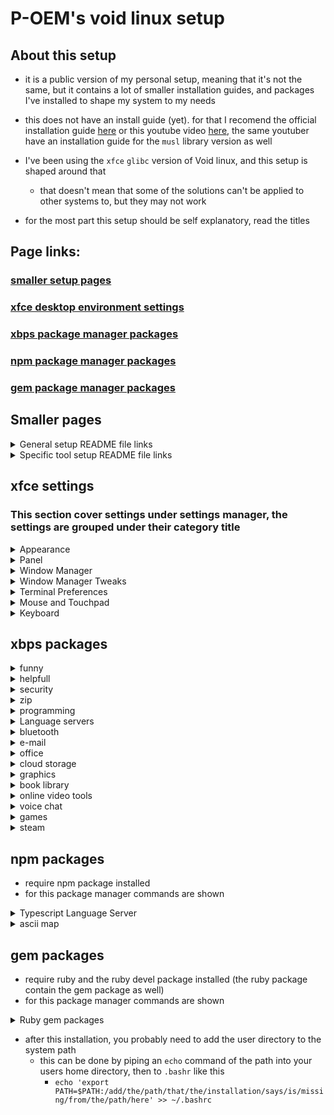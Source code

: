 # P-OEM's void linux setup

## About this setup
* it is a public version of my personal setup, meaning that it's not the same, but it contains a lot of smaller installation guides, and packages I've installed to shape my system to my needs

* this does not have an install guide (yet). for that I recomend the official installation guide [here](https://docs.voidlinux.org/installation/index.html) or this youtube video [here](https://youtu.be/wiP38mNXujE), the same youtuber have an installation guide for the `musl` library version as well

* I've been using the `xfce` `glibc` version of Void linux, and this setup is shaped around that
    * that doesn't mean that some of the solutions can't be applied to other systems to, but they may not work

* for the most part this setup should be self explanatory, read the titles

## Page links:
### [smaller setup pages](#smaller-pages)
### [xfce desktop environment settings](#xfce-settings)
### [xbps package manager packages](#xbps-packages)
### [npm package manager packages](#npm-packages)
### [gem package manager packages](#gem-packages)

## Smaller pages
<details>
<summary>General setup README file links</summary>

### [General solutions to issues](https://github.com/P-OEM/P-OEM-s-void-setup/tree/general-solutions)
### [Launcher setup](https://github.com/P-OEM/P-OEM-s-void-setup/tree/launcher)
</details>

<details>
<summary>Specific tool setup README file links</summary>

### [Git setup](https://github.com/P-OEM/P-OEM-s-void-setup/tree/git)
### [Keyboard language](https://github.com/P-OEM/P-OEM-s-void-setup/tree/keyboard-language)
### [Date and time setup](https://github.com/P-OEM/P-OEM-s-void-setup/tree/date-and-time)
### [AppArmor setup](https://github.com/P-OEM/P-OEM-s-void-setup/tree/apparmor?tab=readme-ov-file)
### [Brightnessctl default screenbrightness setup](https://github.com/P-OEM/P-OEM-s-void-setup/tree/brightnessctl-default-screenbrightness-setup)
### [Bluetooth setup](https://github.com/P-OEM/P-OEM-s-void-setup/tree/bluetooth)
### [GNOME keyring setup](https://github.com/P-OEM/P-OEM-s-void-setup/tree/gnome-keyring)
### [Themes setup](https://github.com/P-OEM/P-OEM-s-void-setup/tree/themes)
### [Background image setup](https://github.com/P-OEM/P-OEM-s-void-setup/tree/background-image)
### [Neovim setup](https://github.com/P-OEM/P-OEM-s-void-setup/tree/neovim)
### [LibreOffice setup](https://github.com/P-OEM/P-OEM-s-void-setup/tree/libreoffice)
### [Thunderbird setup](https://github.com/P-OEM/P-OEM-s-void-setup/tree/thunderbird)
### [Signal setup](https://github.com/P-OEM/P-OEM-s-void-setup/tree/signal)
### [Vesktop setup](https://github.com/P-OEM/P-OEM-s-void-setup/tree/vesktop)
### [Discord setup](https://github.com/P-OEM/P-OEM-s-void-setup/tree/discord)
### [Docker setup](https://github.com/P-OEM/P-OEM-s-void-setup/tree/docker)
### [PlatformIO setup](https://github.com/P-OEM/P-OEM-s-void-setup/tree/platformio)
### [Veloren setup](https://github.com/P-OEM/P-OEM-s-void-setup/tree/veloren)
### [Steam](https://github.com/P-OEM/P-OEM-s-void-setup/tree/steam)
* [Proton list](https://github.com/P-OEM/P-OEM-s-void-setup/tree/proton)
</details>

## xfce settings
### This section cover settings under settings manager, the settings are grouped under their category title
<details>
<summary>Appearance</summary>

* Fonts   
    * Sans Regular
        * Size = 11
    * Sans Monospace Regular
        * Size = 11
</details>

<details>
<summary>Panel</summary>

* Items
    * Workspace Switcher
        * Switch workspaces using the mouse wheel = off
</details>

<details>
<summary>Window Manager</summary>

* Keyboard
    * Maximize window = f11
    * Toggle fullscreen = Ctrl+f11
    * Move window to left workspace = Shift+Ctrl+Alt+Left
    * Move window to right workspace = Shift+Ctrl+Alt+right
    * Tile window to the top = Super+Up
    * Tile window to the bottom = Super+Down
    * Tile window to the left = Super+Left
    * Tile window to the right = Super+Right
    * Tile window to the top-left = Super+H
    * Tile window to the top-right = Super+K
    * Tile window to the bottom-left = Super+J
    * Tile window to the bottom-right = Super+L
</details>

<details>
<summary>Window Manager Tweaks</summary>

* Accessibility
    * Automatically tile windows when moving toward the screen edge = on
</details>

<details>
<summary>Terminal Preferences</summary>

* Appearance
    * Font
        * Terminus Bold 14
    * Background
        * Transparent Background
            * Opacity = 0.70
* Advanced
    * Shortcuts
        * Disable menu shortcut key (F10 by default) = on
</details>

<details>
<summary>Mouse and Touchpad</summary>

* Devices
    * Touchpad
        * Tap touchpad to click = off
</details>

<details>
<summary>Keyboard</summary>

* Application Shortcuts
    * xkill = Ctrl+Escape
</details>

## xbps packages
<details>
<summary>funny</summary>

* sl
* cmatrix
* cowsay
* fortune-mod
</details>

<details>
<summary>helpfull</summary>

* void-repo-nonfree (allow nonfree packages on the system, needed for steam)
* void-repo-multilib (add 32 bit packages, needed for steam)
* bash-completion
* xkill
* brightnessctl
* xreader (document viewer, pdf)
* fastfetch
* xfce4-screenshooter
* ttf-ubuntu-font-family
* gnome-disk-utility
* galculator
</details>

<details>
<summary>security</summary>

* apparmor
* gnome-keyring
* keepassxc
</details>

<details>
<summary>zip</summary>

* thunar-archive-plugin
* xarchiver
* unzip
* xz
</details>

<details>
<summary>programming</summary>

* git
* github-cli
* curl
* neovim
* gcc
* make
* cmake
* ruby
* ruby-devel
* pnpm
* docker
* docker-compose
* vscode
</details>

<details>
<summary>Language servers</summary>

* clang
* clang-tools-extra
* lua-language-server
</details>

<details>
<summary>bluetooth</summary>

* bluez
* blueman
</details>

<details>
<summary>e-mail</summary>

* thunderbird
</details>

<details>
<summary>office</summary>

* libreoffice
* libreoffice-writer
* libreoffice-impress
* libreoffice-calc
* libreoffice-math
* libreoffice-base
* libreoffice-i18n-en-US
</details>

<details>
<summary>cloud storage</summary>

* dropbox (run `dropbox update` in terminal after install)
</details>

<details>
<summary>graphics</summary>

* vulkan-loader
* mesa-vulkan-intel (driver, works for intel cpu graphics)
* mesa-vulkan-radeon (driver, works for amd graphics card)
* amdvlk (driver, open source amd graphics card, might not be ideal on older cards)
* Vulkan-Tools
* nvtop
* glmark2
* gimp
* blender
* krita
* obs
* kdenlive
</details>

<details>
<summary>book library</summary>

* calibre
</details>

<details>
<summary>online video tools</summary>

* clipgrab (gui downloader)
* yt-dlp (cli downloader)
* pipe-viewer (watch and download videos)
* mpv (needed for pipe-viewer)
</details>

<details>
<summary>voice chat</summary>

* Signal-Desktop
</details>

<details>
<summary>games</summary>

* dwarffortress
* minetest
* supertux2
* supertuxkart
</details>

<details>
<summary>steam</summary>

* steam
### open source drivers (mesa drivers)
* libgcc-32bit 
* libstdc++-32bit
* libdrm-32bit
* libglvnd-32bit
* mesa-dri-32bit
### more information from video ([here](https://youtu.be/QhOr5ucywtU))
* the original page wiki page is no longer available
</details>

## npm packages
* require npm package installed
* for this package manager commands are shown

<details>
<summary>Typescript Language Server</summary>


* `sudo npm i -g typescript-language-server typescript`
</details>

<details>
<summary>ascii map</summary>

* `sudo npm i -g mapscii`
</details>

## gem packages
* require ruby and the ruby devel package installed (the ruby package contain the gem package as well)
* for this package manager commands are shown

<details>
<summary>Ruby gem packages</summary>

* `gem install solargraph` (ruby language server)
</details>

* after this installation, you probably need to add the user directory to the system path
    * this can be done by piping an `echo` command of the path into your users home directory, then to `.bashr` like this
        * `echo 'export PATH=$PATH:/add/the/path/that/the/installation/says/is/missing/from/the/path/here' >> ~/.bashrc`

